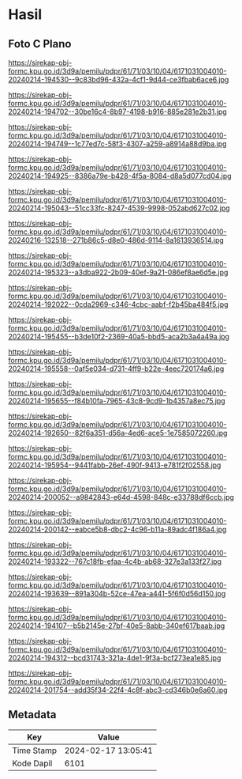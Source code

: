 # Hasil

## Foto C Plano

https://sirekap-obj-formc.kpu.go.id/3d9a/pemilu/pdpr/61/71/03/10/04/6171031004010-20240214-194530--9c83bd96-432a-4cf1-9d44-ce3fbab6ace6.jpg

https://sirekap-obj-formc.kpu.go.id/3d9a/pemilu/pdpr/61/71/03/10/04/6171031004010-20240214-194702--30be16c4-8b97-4198-b916-885e281e2b31.jpg

https://sirekap-obj-formc.kpu.go.id/3d9a/pemilu/pdpr/61/71/03/10/04/6171031004010-20240214-194749--1c77ed7c-58f3-4307-a259-a8914a88d9ba.jpg

https://sirekap-obj-formc.kpu.go.id/3d9a/pemilu/pdpr/61/71/03/10/04/6171031004010-20240214-194925--8386a79e-b428-4f5a-8084-d8a5d077cd04.jpg

https://sirekap-obj-formc.kpu.go.id/3d9a/pemilu/pdpr/61/71/03/10/04/6171031004010-20240214-195043--51cc33fc-8247-4539-9998-052abd627c02.jpg

https://sirekap-obj-formc.kpu.go.id/3d9a/pemilu/pdpr/61/71/03/10/04/6171031004010-20240216-132518--271b86c5-d8e0-486d-9114-8a1613936514.jpg

https://sirekap-obj-formc.kpu.go.id/3d9a/pemilu/pdpr/61/71/03/10/04/6171031004010-20240214-195323--a3dba922-2b09-40ef-9a21-086ef8ae6d5e.jpg

https://sirekap-obj-formc.kpu.go.id/3d9a/pemilu/pdpr/61/71/03/10/04/6171031004010-20240214-192022--0cda2969-c346-4cbc-aabf-f2b45ba484f5.jpg

https://sirekap-obj-formc.kpu.go.id/3d9a/pemilu/pdpr/61/71/03/10/04/6171031004010-20240214-195455--b3de10f2-2369-40a5-bbd5-aca2b3a4a49a.jpg

https://sirekap-obj-formc.kpu.go.id/3d9a/pemilu/pdpr/61/71/03/10/04/6171031004010-20240214-195558--0af5e034-d731-4ff9-b22e-4eec720174a6.jpg

https://sirekap-obj-formc.kpu.go.id/3d9a/pemilu/pdpr/61/71/03/10/04/6171031004010-20240214-195655--f84b10fa-7965-43c8-9cd9-1b4357a8ec75.jpg

https://sirekap-obj-formc.kpu.go.id/3d9a/pemilu/pdpr/61/71/03/10/04/6171031004010-20240214-192650--82f6a351-d56a-4ed6-ace5-1e7585072260.jpg

https://sirekap-obj-formc.kpu.go.id/3d9a/pemilu/pdpr/61/71/03/10/04/6171031004010-20240214-195954--9441fabb-26ef-490f-9413-e781f2f02558.jpg

https://sirekap-obj-formc.kpu.go.id/3d9a/pemilu/pdpr/61/71/03/10/04/6171031004010-20240214-200052--a9842843-e64d-4598-848c-e33788df6ccb.jpg

https://sirekap-obj-formc.kpu.go.id/3d9a/pemilu/pdpr/61/71/03/10/04/6171031004010-20240214-200142--eabce5b8-dbc2-4c96-b11a-89adc4f186a4.jpg

https://sirekap-obj-formc.kpu.go.id/3d9a/pemilu/pdpr/61/71/03/10/04/6171031004010-20240214-193322--767c18fb-efaa-4c4b-ab68-327e3a133f27.jpg

https://sirekap-obj-formc.kpu.go.id/3d9a/pemilu/pdpr/61/71/03/10/04/6171031004010-20240214-193639--891a304b-52ce-47ea-a441-5f6f0d56d150.jpg

https://sirekap-obj-formc.kpu.go.id/3d9a/pemilu/pdpr/61/71/03/10/04/6171031004010-20240214-194107--b5b2145e-27bf-40e5-8abb-340ef617baab.jpg

https://sirekap-obj-formc.kpu.go.id/3d9a/pemilu/pdpr/61/71/03/10/04/6171031004010-20240214-194312--bcd31743-321a-4de1-9f3a-bcf273ea1e85.jpg

https://sirekap-obj-formc.kpu.go.id/3d9a/pemilu/pdpr/61/71/03/10/04/6171031004010-20240214-201754--add35f34-22f4-4c8f-abc3-cd346b0e6a60.jpg


## Metadata

| Key        | Value               |
| ---------- | ------------------- |
| Time Stamp | 2024-02-17 13:05:41 |
| Kode Dapil | 6101                |



